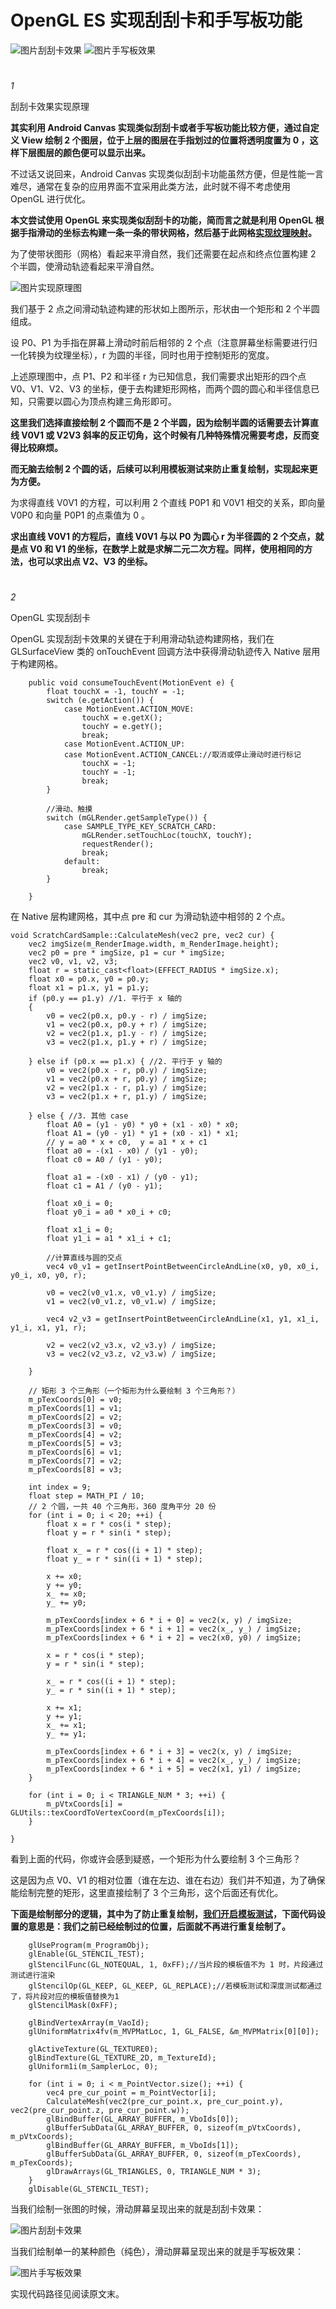 # OpenGL ES 实现刮刮卡和手写板功能


![图片](assets/028_刮刮卡和手写板功能/640.gif)刮刮卡效果
![图片](assets/028_刮刮卡和手写板功能/640-1702033977742-288.gif)手写板效果



# 

*1*

刮刮卡效果实现原理



**其实利用 Android Canvas 实现类似刮刮卡或者手写板功能比较方便，通过自定义 View 绘制 2 个图层，位于上层的图层在手指划过的位置将透明度置为 0 ，这样下层图层的颜色便可以显示出来。**

不过话又说回来，Android Canvas 实现类似刮刮卡功能虽然方便，但是性能一言难尽，通常在复杂的应用界面不宜采用此类方法，此时就不得不考虑使用 OpenGL 进行优化。

**本文尝试使用 OpenGL 来实现类似刮刮卡的功能，简而言之就是利用 OpenGL 根据手指滑动的坐标去构建一条一条的带状网格，然后基于此网格[实现纹理映射](http://mp.weixin.qq.com/s?__biz=MzIwNTIwMzAzNg==&mid=2654161543&idx=1&sn=bb69fdacc5d9e85e4dea8e87e29abd66&chksm=8cf399b4bb8410a249167518e518798a7bc29b0e9c5d1343876928ff0cf5cd794f0878c73789&scene=21#wechat_redirect)。**

为了使带状图形（网格）看起来平滑自然，我们还需要在起点和终点位置构建 2 个半圆，使滑动轨迹看起来平滑自然。

![图片](assets/028_刮刮卡和手写板功能/640-1702033977742-289.png)实现原理图

我们基于 2 点之间滑动轨迹构建的形状如上图所示，形状由一个矩形和 2 个半圆组成。

设 P0、P1 为手指在屏幕上滑动时前后相邻的 2 个点（注意屏幕坐标需要进行归一化转换为纹理坐标），r 为圆的半径，同时也用于控制矩形的宽度。

上述原理图中，点 P1、P2 和半径 r 为已知信息，我们需要求出矩形的四个点 V0、V1、V2、V3 的坐标，便于去构建矩形网格，而两个圆的圆心和半径信息已知，只需要以圆心为顶点构建三角形即可。

**这里我们选择直接绘制 2 个圆而不是 2 个半圆，因为绘制半圆的话需要去计算直线 V0V1 或 V2V3 斜率的反正切角，这个时候有几种特殊情况需要考虑，反而变得比较麻烦。**

**而无脑去绘制 2 个圆的话，后续可以利用模板测试来防止重复绘制，实现起来更为方便。**

为求得直线 V0V1 的方程，可以利用 2 个直线 P0P1 和 V0V1 相交的关系，即向量 V0P0 和向量 P0P1 的点乘值为 0 。

**求出直线 V0V1 的方程后，直线 V0V1 与以 P0 为圆心 r 为半径圆的 2 个交点，就是点 V0 和 V1 的坐标，在数学上就是求解二元二次方程。同样，使用相同的方法，也可以求出点 V2、V3 的坐标。**



# 

*2*

OpenGL 实现刮刮卡





OpenGL 实现刮刮卡效果的关键在于利用滑动轨迹构建网格，我们在 GLSurfaceView 类的 onTouchEvent 回调方法中获得滑动轨迹传入 Native 层用于构建网格。

```
    public void consumeTouchEvent(MotionEvent e) {
        float touchX = -1, touchY = -1;
        switch (e.getAction()) {
            case MotionEvent.ACTION_MOVE:
                touchX = e.getX();
                touchY = e.getY();
                break;
            case MotionEvent.ACTION_UP:
            case MotionEvent.ACTION_CANCEL://取消或停止滑动时进行标记
                touchX = -1;
                touchY = -1;
                break;
        }

        //滑动、触摸
        switch (mGLRender.getSampleType()) {
            case SAMPLE_TYPE_KEY_SCRATCH_CARD:
                mGLRender.setTouchLoc(touchX, touchY);
                requestRender();
                break;
            default:
                break;
        }

    }
```

在 Native 层构建网格，其中点 pre 和 cur 为滑动轨迹中相邻的 2 个点。

```
void ScratchCardSample::CalculateMesh(vec2 pre, vec2 cur) {
    vec2 imgSize(m_RenderImage.width, m_RenderImage.height);
    vec2 p0 = pre * imgSize, p1 = cur * imgSize;
    vec2 v0, v1, v2, v3;
    float r = static_cast<float>(EFFECT_RADIUS * imgSize.x);
    float x0 = p0.x, y0 = p0.y;
    float x1 = p1.x, y1 = p1.y;
    if (p0.y == p1.y) //1. 平行于 x 轴的
    {
        v0 = vec2(p0.x, p0.y - r) / imgSize;
        v1 = vec2(p0.x, p0.y + r) / imgSize;
        v2 = vec2(p1.x, p1.y - r) / imgSize;
        v3 = vec2(p1.x, p1.y + r) / imgSize;

    } else if (p0.x == p1.x) { //2. 平行于 y 轴的
        v0 = vec2(p0.x - r, p0.y) / imgSize;
        v1 = vec2(p0.x + r, p0.y) / imgSize;
        v2 = vec2(p1.x - r, p1.y) / imgSize;
        v3 = vec2(p1.x + r, p1.y) / imgSize;

    } else { //3. 其他 case
        float A0 = (y1 - y0) * y0 + (x1 - x0) * x0;
        float A1 = (y0 - y1) * y1 + (x0 - x1) * x1;
        // y = a0 * x + c0,  y = a1 * x + c1
        float a0 = -(x1 - x0) / (y1 - y0);
        float c0 = A0 / (y1 - y0);

        float a1 = -(x0 - x1) / (y0 - y1);
        float c1 = A1 / (y0 - y1);

        float x0_i = 0;
        float y0_i = a0 * x0_i + c0;

        float x1_i = 0;
        float y1_i = a1 * x1_i + c1;

        //计算直线与圆的交点
        vec4 v0_v1 = getInsertPointBetweenCircleAndLine(x0, y0, x0_i, y0_i, x0, y0, r);

        v0 = vec2(v0_v1.x, v0_v1.y) / imgSize;
        v1 = vec2(v0_v1.z, v0_v1.w) / imgSize;

        vec4 v2_v3 = getInsertPointBetweenCircleAndLine(x1, y1, x1_i, y1_i, x1, y1, r);

        v2 = vec2(v2_v3.x, v2_v3.y) / imgSize;
        v3 = vec2(v2_v3.z, v2_v3.w) / imgSize;

    }

    // 矩形 3 个三角形（一个矩形为什么要绘制 3 个三角形？）
    m_pTexCoords[0] = v0;
    m_pTexCoords[1] = v1;
    m_pTexCoords[2] = v2;
    m_pTexCoords[3] = v0;
    m_pTexCoords[4] = v2;
    m_pTexCoords[5] = v3;
    m_pTexCoords[6] = v1;
    m_pTexCoords[7] = v2;
    m_pTexCoords[8] = v3;

    int index = 9;
    float step = MATH_PI / 10;
    // 2 个圆，一共 40 个三角形，360 度角平分 20 份 
    for (int i = 0; i < 20; ++i) {
        float x = r * cos(i * step);
        float y = r * sin(i * step);

        float x_ = r * cos((i + 1) * step);
        float y_ = r * sin((i + 1) * step);

        x += x0;
        y += y0;
        x_ += x0;
        y_ += y0;

        m_pTexCoords[index + 6 * i + 0] = vec2(x, y) / imgSize;
        m_pTexCoords[index + 6 * i + 1] = vec2(x_, y_) / imgSize;
        m_pTexCoords[index + 6 * i + 2] = vec2(x0, y0) / imgSize;

        x = r * cos(i * step);
        y = r * sin(i * step);

        x_ = r * cos((i + 1) * step);
        y_ = r * sin((i + 1) * step);

        x += x1;
        y += y1;
        x_ += x1;
        y_ += y1;

        m_pTexCoords[index + 6 * i + 3] = vec2(x, y) / imgSize;
        m_pTexCoords[index + 6 * i + 4] = vec2(x_, y_) / imgSize;
        m_pTexCoords[index + 6 * i + 5] = vec2(x1, y1) / imgSize;
    }

    for (int i = 0; i < TRIANGLE_NUM * 3; ++i) {
        m_pVtxCoords[i] = GLUtils::texCoordToVertexCoord(m_pTexCoords[i]);
    }

}
```

看到上面的代码，你或许会感到疑惑，一个矩形为什么要绘制 3 个三角形？

这是因为点 V0、V1 的相对位置（谁在左边、谁在右边）我们并不知道，为了确保能绘制完整的矩形，这里直接绘制了 3 个三角形，这个后面还有优化。

**下面是绘制部分的逻辑，其中为了防止重复绘制，[我们开启模板测试](http://mp.weixin.qq.com/s?__biz=MzIwNTIwMzAzNg==&mid=2654161627&idx=1&sn=a032fdda0b5e54063b48b7153454e8d9&chksm=8cf399e8bb8410fe42c5435ba74b022370a3fb668bdf6a5253bebf9d904b3a6b9f2fdcab85a1&scene=21#wechat_redirect)，下面代码设置的意思是：我们之前已经绘制过的位置，后面就不再进行重复绘制了。**

```
    glUseProgram(m_ProgramObj);
    glEnable(GL_STENCIL_TEST);
    glStencilFunc(GL_NOTEQUAL, 1, 0xFF);//当片段的模板值不为 1 时，片段通过测试进行渲染
    glStencilOp(GL_KEEP, GL_KEEP, GL_REPLACE);//若模板测试和深度测试都通过了，将片段对应的模板值替换为1
    glStencilMask(0xFF);

    glBindVertexArray(m_VaoId);
    glUniformMatrix4fv(m_MVPMatLoc, 1, GL_FALSE, &m_MVPMatrix[0][0]);

    glActiveTexture(GL_TEXTURE0);
    glBindTexture(GL_TEXTURE_2D, m_TextureId);
    glUniform1i(m_SamplerLoc, 0);

    for (int i = 0; i < m_PointVector.size(); ++i) {
        vec4 pre_cur_point = m_PointVector[i];
        CalculateMesh(vec2(pre_cur_point.x, pre_cur_point.y), vec2(pre_cur_point.z, pre_cur_point.w));
        glBindBuffer(GL_ARRAY_BUFFER, m_VboIds[0]);
        glBufferSubData(GL_ARRAY_BUFFER, 0, sizeof(m_pVtxCoords), m_pVtxCoords);
        glBindBuffer(GL_ARRAY_BUFFER, m_VboIds[1]);
        glBufferSubData(GL_ARRAY_BUFFER, 0, sizeof(m_pTexCoords), m_pTexCoords);
        glDrawArrays(GL_TRIANGLES, 0, TRIANGLE_NUM * 3);
    }
    glDisable(GL_STENCIL_TEST);
```

当我们绘制一张图的时候，滑动屏幕呈现出来的就是刮刮卡效果：

![图片](assets/028_刮刮卡和手写板功能/640.gif)刮刮卡效果

当我们绘制单一的某种颜色（纯色），滑动屏幕呈现出来的就是手写板效果：

![图片](assets/028_刮刮卡和手写板功能/640-1702033977742-288.gif)手写板效果

实现代码路径见阅读原文末。